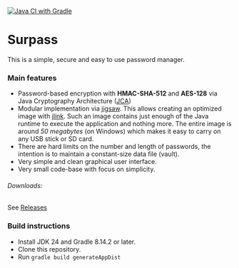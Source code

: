 [![Java CI with Gradle](https://github.com/e-soul/surpass/actions/workflows/gradle.yml/badge.svg)](https://github.com/e-soul/surpass/actions/workflows/gradle.yml)
# Surpass

This is a simple, secure and easy to use password manager.

### Main features
 - Password-based encryption with **HMAC-SHA-512** and **AES-128** via Java Cryptography Architecture ([JCA](https://docs.oracle.com/en/java/javase/23/security/java-cryptography-architecture-jca-reference-guide.html))
 - Modular implementation via [jigsaw](http://openjdk.java.net/projects/jigsaw/). This allows creating an optimized image with [jlink](https://docs.oracle.com/en/java/javase/23/docs/specs/man/jlink.html). Such an image contains just enough of the Java runtime to execute the application and nothing more. The entire image is around *50 megabytes* (on Windows) which makes it easy to carry on any USB stick or SD card.
 - There are hard limits on the number and length of passwords, the intention is to maintain a constant-size data file (vault).
 - Very simple and clean graphical user interface.
 - Very small code-base with focus on simplicity.

###### Downloads:
See [Releases](https://github.com/e-soul/surpass/releases)

### Build instructions
 - Install JDK 24 and Gradle 8.14.2 or later.
 - Clone this repository.
 - Run `gradle build generateAppDist`

